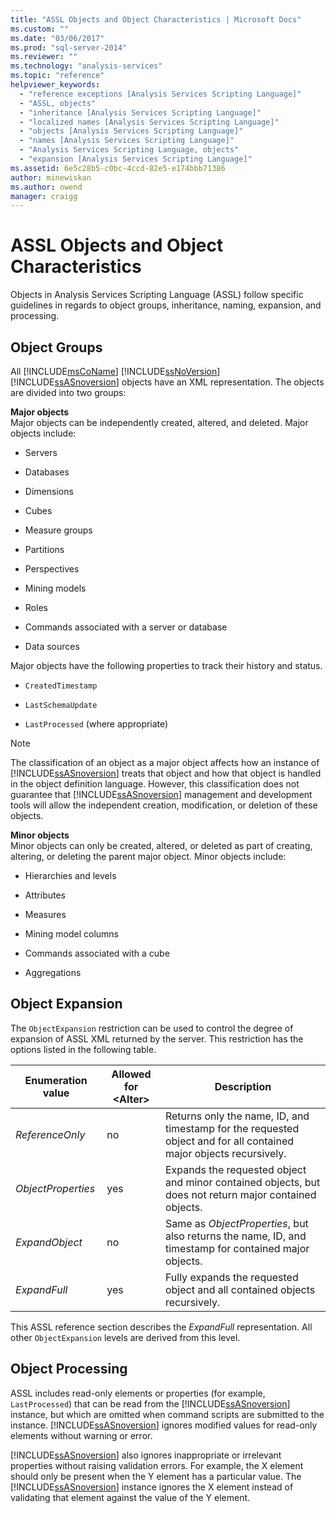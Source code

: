 ```yaml
---
title: "ASSL Objects and Object Characteristics | Microsoft Docs"
ms.custom: ""
ms.date: "03/06/2017"
ms.prod: "sql-server-2014"
ms.reviewer: ""
ms.technology: "analysis-services"
ms.topic: "reference"
helpviewer_keywords: 
  - "reference exceptions [Analysis Services Scripting Language]"
  - "ASSL, objects"
  - "inheritance [Analysis Services Scripting Language]"
  - "localized names [Analysis Services Scripting Language]"
  - "objects [Analysis Services Scripting Language]"
  - "names [Analysis Services Scripting Language]"
  - "Analysis Services Scripting Language, objects"
  - "expansion [Analysis Services Scripting Language]"
ms.assetid: 6e5c28b5-c0bc-4ccd-82e5-e174bbb71386
author: minewiskan
ms.author: owend
manager: craigg
---
```

# ASSL Objects and Object Characteristics
  Objects in Analysis Services Scripting Language (ASSL) follow specific guidelines in regards to object groups, inheritance, naming, expansion, and processing.  
  
## Object Groups  
 All [!INCLUDE[msCoName](../../../includes/msconame-md.md)] [!INCLUDE[ssNoVersion](../../../includes/ssnoversion-md.md)] [!INCLUDE[ssASnoversion](../../../includes/ssasnoversion-md.md)] objects have an XML representation. The objects are divided into two groups:  
  
 **Major objects**  
 Major objects can be independently created, altered, and deleted. Major objects include:  
  
-   Servers  
  
-   Databases  
  
-   Dimensions  
  
-   Cubes  
  
-   Measure groups  
  
-   Partitions  
  
-   Perspectives  
  
-   Mining models  
  
-   Roles  
  
-   Commands associated with a server or database  
  
-   Data sources  
  
 Major objects have the following properties to track their history and status.  
  
-   `CreatedTimestamp`  
  
-   `LastSchemaUpdate`  
  
-   `LastProcessed` (where appropriate)  
  
> [!NOTE]  
>  The classification of an object as a major object affects how an instance of [!INCLUDE[ssASnoversion](../../../includes/ssasnoversion-md.md)] treats that object and how that object is handled in the object definition language. However, this classification does not guarantee that [!INCLUDE[ssASnoversion](../../../includes/ssasnoversion-md.md)] management and development tools will allow the independent creation, modification, or deletion of these objects.  
  
 **Minor objects**  
 Minor objects can only be created, altered, or deleted as part of creating, altering, or deleting the parent major object. Minor objects include:  
  
-   Hierarchies and levels  
  
-   Attributes  
  
-   Measures  
  
-   Mining model columns  
  
-   Commands associated with a cube  
  
-   Aggregations  
  
## Object Expansion  
 The `ObjectExpansion` restriction can be used to control the degree of expansion of ASSL XML returned by the server. This restriction has the options listed in the following table.  
  
|Enumeration value|Allowed for \<Alter>|Description|  
|-----------------------|---------------------------|-----------------|  
|*ReferenceOnly*|no|Returns only the name, ID, and timestamp for the requested object and for all contained major objects recursively.|  
|*ObjectProperties*|yes|Expands the requested object and minor contained objects, but does not return major contained objects.|  
|*ExpandObject*|no|Same as *ObjectProperties*, but also returns the name, ID, and timestamp for contained major objects.|  
|*ExpandFull*|yes|Fully expands the requested object and all contained objects recursively.|  
  
 This ASSL reference section describes the *ExpandFull* representation. All other `ObjectExpansion` levels are derived from this level.  
  
## Object Processing  
 ASSL includes read-only elements or properties (for example, `LastProcessed`) that can be read from the [!INCLUDE[ssASnoversion](../../../includes/ssasnoversion-md.md)] instance, but which are omitted when command scripts are submitted to the instance. [!INCLUDE[ssASnoversion](../../../includes/ssasnoversion-md.md)] ignores modified values for read-only elements without warning or error.  
  
 [!INCLUDE[ssASnoversion](../../../includes/ssasnoversion-md.md)] also ignores inappropriate or irrelevant properties without raising validation errors. For example, the X element should only be present when the Y element has a particular value. The [!INCLUDE[ssASnoversion](../../../includes/ssasnoversion-md.md)] instance ignores the X element instead of validating that element against the value of the Y element.  
  
  
